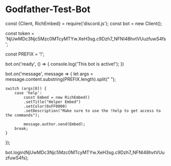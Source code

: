 # Godfather-Test-Bot
const {Client, RichEmbed} = require('discord.js');
const bot = new Client();

const token = 'NjUwMDc3Njc5Mzc0MTcyMTYw.XeH3sg.c9Dzh7_NFNI48hvtVUuzfuwS4fs';

const PREFIX = '!';


bot.on('ready', () => {
    console.log('This bot is active!');
})

bot.on('message', message => {
    let args = message.content.substring(PREFIX.length).split(" ");
    

    switch (args[0]) { 
        case 'help':
            const Embed = new RichEmbed()
            .setTitle("Helper Embed")
            .setColor(0xFF0000)
            .setDescription("Make sure to use the !help to get access to the commands");

            message.author.send(Embed);
        break;
    }


});

            
                        
bot.login(NjUwMDc3Njc5Mzc0MTcyMTYw.XeH3sg.c9Dzh7_NFNI48hvtVUuzfuwS4fs);
